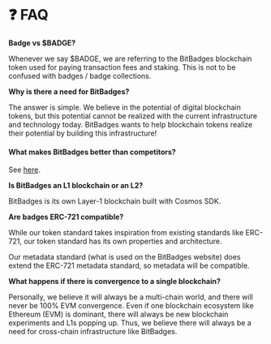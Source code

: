 # ❓ FAQ

**Badge vs $BADGE?**

Whenever we say $BADGE, we are referring to the BitBadges blockchain token used for paying transaction fees and staking. This is not to be confused with badges / badge collections.

**Why is there a need for BitBadges?**

The answer is simple. We believe in the potential of digital blockchain tokens, but this potential cannot be realized with the current infrastructure and technology today. BitBadges wants to help blockchain tokens realize their potential by building this infrastructure!

#### What makes BitBadges better than competitors?

See [here](../#improvements-over-existing-standards).

**Is BitBadges an L1 blockchain or an L2?**

BitBadges is its own Layer-1 blockchain built with Cosmos SDK.&#x20;

**Are badges ERC-721 compatible?**

While our token standard takes inspiration from existing standards like ERC-721, our token standard has its own properties and architecture.

Our metadata standard (what is used on the BitBadges website) does extend the ERC-721 metadata standard, so metadata will be compatible.

**What happens if there is convergence to a single blockchain?**

Personally, we believe it will always be a multi-chain world, and there will never be 100% EVM convergence. Even if one blockchain ecosystem like Ethereum (EVM) is dominant, there will always be new blockchain experiments and L1s popping up. Thus, we believe there will always be a need for cross-chain infrastructure like BitBadges.&#x20;



